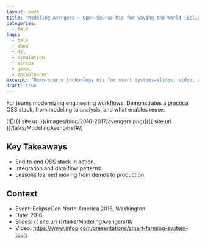 ```yaml
---
layout: post
title: "Modeling Avengers — Open‑Source Mix for Saving the World (EclipseCon NA 2016)"
categories:
  - talk
tags:
  - talk
  - obeo
  - dsl
  - simulation
  - sirius
  - gemoc
  - optaplanner
excerpt: "Open‑source technology mix for smart systems—slides, video, and why this approach scales across teams."
draft: true
---
```


For teams modernizing engineering workflows. Demonstrates a practical OSS stack, from modeling to analysis, and what enables reuse.

[![]({{ site.url }}/images/blog/2016-2017/avengers.png)]({{ site.url }}/talks/ModelingAvengers/#/)


## Key Takeaways
- End‑to‑end OSS stack in action.
- Integration and data flow patterns.
- Lessons learned moving from demos to production.

## Context
- Event: EclipseCon North America 2016, Washington
- Date: 2016
- Slides: {{ site.url }}/talks/ModelingAvengers/#/
- Video: https://www.infoq.com/presentations/smart-farming-system-tools
